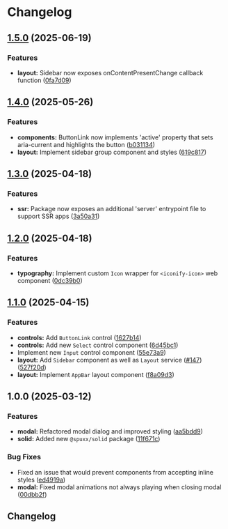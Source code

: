 # Changelog

## [1.5.0](https://github.com/spuxx-dev/jslibs/compare/solid-v1.4.0...solid-v1.5.0) (2025-06-19)


### Features

* **layout:** Sidebar now exposes onContentPresentChange callback function ([0fa7d09](https://github.com/spuxx-dev/jslibs/commit/0fa7d097bc5782b8db4394a4a368461c5d55f6fc))

## [1.4.0](https://github.com/spuxx-dev/jslibs/compare/solid-v1.3.0...solid-v1.4.0) (2025-05-26)


### Features

* **components:** ButtonLink now implements 'active' property that sets aria-current and highlights the button ([b031134](https://github.com/spuxx-dev/jslibs/commit/b03113422eb7d08486c3ec3a642c181348e0a110))
* **layout:** Implement sidebar group component and styles ([619c817](https://github.com/spuxx-dev/jslibs/commit/619c8174c3e9d6659a63041a2ffb1bf8698825e5))

## [1.3.0](https://github.com/spuxx-dev/jslibs/compare/solid-v1.2.0...solid-v1.3.0) (2025-04-18)


### Features

* **ssr:** Package now exposes an additional 'server' entrypoint file to support SSR apps ([3a50a31](https://github.com/spuxx-dev/jslibs/commit/3a50a317b6201098b5a5812aa12562224385cc5c))

## [1.2.0](https://github.com/spuxx-dev/jslibs/compare/solid-v1.1.0...solid-v1.2.0) (2025-04-18)


### Features

* **typography:** Implement custom `Icon` wrapper for `<iconify-icon>` web component ([0dc39b0](https://github.com/spuxx-dev/jslibs/commit/0dc39b08e591046c64f463d39dbe2449a1ff17ba))

## [1.1.0](https://github.com/spuxx-dev/jslibs/compare/solid-v1.0.0...solid-v1.1.0) (2025-04-15)


### Features

* **controls:** Add `ButtonLink` control ([1627b14](https://github.com/spuxx-dev/jslibs/commit/1627b144df9aaf4de347866f8bb9540384b32613))
* **controls:** Add new `Select` control component ([6d45bc1](https://github.com/spuxx-dev/jslibs/commit/6d45bc18e03d32c088bfd29a886f4f42cda6f3bd))
* Implement new `Input` control component ([55e73a9](https://github.com/spuxx-dev/jslibs/commit/55e73a987252ae4a9c4008bdbd3250f125db2297))
* **layout:** Add `Sidebar` component as well as `Layout` service ([#147](https://github.com/spuxx-dev/jslibs/issues/147)) ([527f20d](https://github.com/spuxx-dev/jslibs/commit/527f20d3461c7509d5e63dec2f4cc64bef65a7a3))
* **layout:** Implement `AppBar` layout component ([f8a09d3](https://github.com/spuxx-dev/jslibs/commit/f8a09d3c7a86e05314549effad3a4991ff7985f0))

## 1.0.0 (2025-03-12)


### Features

* **modal:** Refactored modal dialog and improved styling ([aa5bdd9](https://github.com/spuxx-dev/jslibs/commit/aa5bdd93aac610c6cd906d4d6fdb9410474b0087))
* **solid:** Added new `@spuxx/solid` package ([11f671c](https://github.com/spuxx-dev/jslibs/commit/11f671c422d668fe4323b76c7ec22ae844e4ea05))


### Bug Fixes

* Fixed an issue that would prevent components from accepting inline styles ([ed4919a](https://github.com/spuxx-dev/jslibs/commit/ed4919a8afe75411c1e9bb2606d43ae756e7c782))
* **modal:** Fixed modal animations not always playing when closing modal ([00dbb2f](https://github.com/spuxx-dev/jslibs/commit/00dbb2fdd0fb5f01c6e482ddf2c91eaf147599e8))

## Changelog
